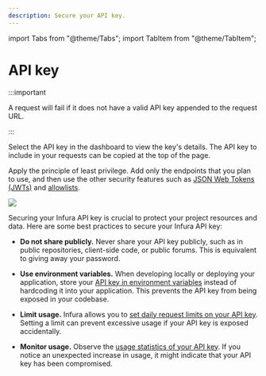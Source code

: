 ```yaml
---
description: Secure your API key.
---
```


import Tabs from "@theme/Tabs";
import TabItem from "@theme/TabItem";

# API key

:::important

A request will fail if it does not have a valid API key appended to the request URL.

:::

Select the API key in the dashboard to view the key's details. The API key to include in your requests can be
copied at the top of the page.

Apply the principle of least privilege. Add only the endpoints that you plan to use, and then use the other
security features such as [JSON Web Tokens (JWTs)](use-jwts.md) and [allowlists](use-an-allowlist.md).

<div class="left-align-container">
  <div class="img-large">
    <img
      src={require("../../../images/project_page.png").default}
    />
  </div>
</div>

Securing your Infura API key is crucial to protect your project resources and data. Here are some best practices to
secure your Infura API key:

- **Do not share publicly.** Never share your API key publicly, such as in public repositories, client-side code, or public
  forums. This is equivalent to giving away your password.

- **Use environment variables.** When developing locally or deploying your application, store your
  [API key in environment variables](/services/how-to/javascript-dotenv) instead of hardcoding it into
  your application. This prevents the API key from being exposed in your codebase.

- **Limit usage.** Infura allows you to [set daily request limits on your API key](set-rate-limits.md). Setting a limit can
  prevent excessive usage if your API key is exposed accidentally.

- **Monitor usage.** Observe the [usage statistics of your API key](../dashboard-stats.md). If you notice an unexpected
  increase in usage, it might indicate that your API key has been compromised.

